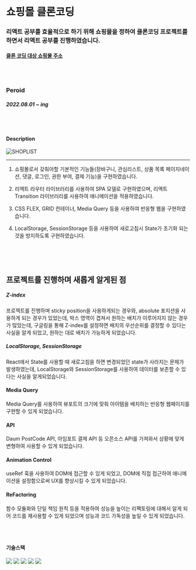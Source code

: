 # 쇼핑몰 클론코딩

### 리액트 공부를 효율적으로 하기 위해 쇼핑몰을 정하여 클론코딩 프로젝트를 하면서 리액트 공부를 진행하였습니다.

#### [클론 코딩 대상 쇼핑몰 주소](https://cabeza.co.kr/index.html)

<br />
<br />


### Peroid

##### 2022.08.01 ~ ing

<br />
<br />


#### Description


![SHOPLIST](https://user-images.githubusercontent.com/62687875/186170498-d0c4ceff-79ac-4522-9531-5791c96c8968.PNG)

<hr />

1. 쇼핑몰로서 갖춰야할 기본적인 기능들(장바구니, 관심리스트, 상품 목록 페이지네이션, 댓글, 로그인, 권한 부여, 결제 기능)을 구현하였습니다.

2. 리액트 라우터 라이브러리를 사용하여 SPA 모델로 구현하였으며, 리액트 Transition 라이브러리를 사용하여 애니메이션을 적용하였습니다.

3. CSS FLEX, GRID 컨테이너, Media Query 등을 사용하여 반응형 웹을 구현하였습니다.

4. LocalStorage, SessionStorage 등을 사용하여 새로고침시 State가 초기화 되는 것을 방지하도록 구현하였습니다.






<br />
<br />
<br />


## 프로젝트를 진행하며 새롭게 알게된 점


##### Z-index

프로젝트를 진행하며 sticky position을 사용하게되는 경우와, absolute 포지션을 사용하게 되는 경우가 있었는데, 박스 영역이 겹쳐서 원하는 배치가 이루어지지 않는 경우가 많았는데, 구글링을 통해 Z-index를 설정하면 배치의 우선순위를 결정할 수 있다는 사실을 알게 되었고, 원하는 대로 배치가 가능하게 되었습니다.


##### LocalStorage, SessionStorage

React에서 State를 사용할 때 새로고침을 하면 변경되었던 state가 사라지는 문제가 발생하였는데, LocalStorage와 SessionStorage를 사용하여 데이터를 보존할 수 있다는 사실을 알게되었습니다.

#### Media Query

Media Query를 사용하여 뷰포트의 크기에 맞춰 아이템을 배치하는 반응형 웹페이지를 구현할 수 있게 되었습니다. 


#### API

Daum PostCode API, 아임포트 결제 API 등 오픈소스 API를 가져와서 상황에 맞게 변형하여 사용할 수 있게 되었습니다.


#### Animation Control


useRef 훅을 사용하여 DOM에 접근할 수 있게 되었고, DOM에 직접 접근하여 애니메이션을 설정함으로써 UX를 향상시킬 수 있게 되었습니다.


#### ReFactoring


함수 모듈화와 단일 책임 원칙 등을 적용하여 성능을 높이는 리팩토링에 대해서 알게 되어 코드를 재사용할 수 있게 되었으며 성능과 코드 가독성을 높일 수 있게 되었습니다. 

<br />
<br />

#### 기술스택

<img src="https://img.shields.io/badge/Firebase-FFCA28?style=flat-square&logo=firebase&logoColor=white"/> <img src="https://img.shields.io/badge/React-61DAFB?style=flat-square&logo=React&logoColor=white"/> <img src="https://img.shields.io/badge/JavaScript-RGBA27?style=flat-square&logo=javascript&logoColor=white"/> <img src="https://img.shields.io/badge/HTML5-BBBA27?style=flat-square&logo=html5&logoColor=white"/> <img src="https://img.shields.io/badge/CSS3-TTAA28?style=flat-square&logo=CSS3&logoColor=white"/>












